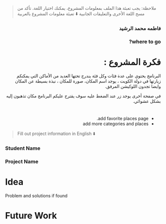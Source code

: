 > ملاحظة: يجب تعبئة هذا الملف بمعلومات المشروع، يمكنك اختيار اللغة. تأكد من مسح اللغة الأخرى والتعليقات الجانبية
> ⬇️ تعبئة معلومات المشروع بالعربية  
<div dir="rtl">

### فاطمه محمد الرشيد


### where to go?


# فكرة المشروع :
البرنامج يحتوي على عدة فئات وكل فئة يندرج تحتها العديد من الأماكن التي يمكنكم زيارتها في دولة الكويت ، يوجد اسم المكان، صورة للمكان ، نبذة بسيطة عن المكان وايضا تجدون اللوكيشن المرفق.

في صفحة أخرى يوجد زر عند الضغط عليه سوف يقترح عليكم البرنامج مكان تذهبون إليه بشكل عشوائي.


# 
- add favorite places page.
- add more categories and places


</div>

> Fill out project information in English ⬇️
### Student Name


### Project Name

# Idea
Problem and solutions if found 


# Future Work 



